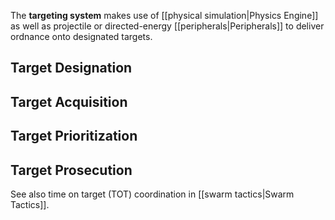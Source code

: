 The **targeting system** makes use of [[physical simulation|Physics Engine]]
as well as projectile or directed-energy [[peripherals|Peripherals]] to
deliver ordnance onto designated targets.

Target Designation
------------------

Target Acquisition
------------------

Target Prioritization
---------------------

Target Prosecution
------------------

See also time on target (TOT) coordination in [[swarm tactics|Swarm
Tactics]].
